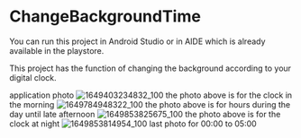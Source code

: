 # ChangeBackgroundTime

You can run this project in Android Studio or in AIDE which is already available in the playstore.

This project has the function of changing the background according to your digital clock.

application photo
![1649403234832_100](https://github.com/igaaaaaaal/ChangeBackgroundTime/assets/36658334/202977c9-c63a-4abc-a047-f08c9c625634)
the photo above is for the clock in the morning
![1649784948322_100](https://github.com/igaaaaaaal/ChangeBackgroundTime/assets/36658334/56920653-dd0b-47d3-9da0-11e5fb0875b4)
the photo above is for hours during the day until late afternoon
![1649853825675_100](https://github.com/igaaaaaaal/ChangeBackgroundTime/assets/36658334/cb67cc8c-6707-41b2-9ce3-de685301f4d6)
the photo above is for the clock at night
![1649853814954_100](https://github.com/igaaaaaaal/ChangeBackgroundTime/assets/36658334/29539e5d-2629-436d-9376-88867512935e)
last photo for 00:00 to 05:00
